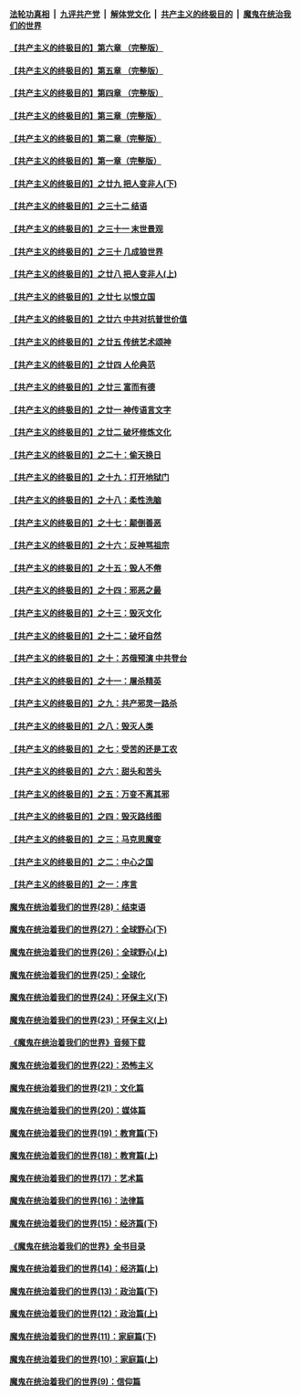 

####  [法轮功真相](../../../../basic/blob/master/README.md?t=04140501) &nbsp;|&nbsp; [九评共产党](../../../../9ping.md/blob/master/README.md?t=04140501) &nbsp;|&nbsp; [解体党文化](../../../../jtdwh.md/blob/master/README.md?t=04140501)  &nbsp;|&nbsp; [共产主义的终极目的](../../../../gczydzjmd.md/blob/master/README.md?t=04140501) &nbsp;|&nbsp; [魔鬼在统治我们的世界](../../../../mgztzwmdsj.md/blob/master/README.md?t=04140501) 

#### [【共产主义的终极目的】第六章 （完整版）](../pages/nsc422/n11428913.md?t=04140501) 

#### [【共产主义的终极目的】第五章 （完整版）](../pages/nsc422/n11428912.md?t=04140501) 

#### [【共产主义的终极目的】第四章 （完整版）](../pages/nsc422/n11428907.md?t=04140501) 

#### [【共产主义的终极目的】第三章（完整版）](../pages/nsc422/n11428848.md?t=04140501) 

#### [【共产主义的终极目的】第二章（完整版）](../pages/nsc422/n11428831.md?t=04140501) 

#### [【共产主义的终极目的】第一章（完整版）](../pages/nsc422/n11417651.md?t=04140501) 

#### [【共产主义的终极目的】之廿九 把人变非人(下)](../pages/nsc422/n11344140.md?t=04140501) 

#### [【共产主义的终极目的】之三十二 结语](../pages/nsc422/n11360535.md?t=04140501) 

#### [【共产主义的终极目的】之三十一 末世景观](../pages/nsc422/n11351129.md?t=04140501) 

#### [【共产主义的终极目的】之三十 几成狼世界](../pages/nsc422/n11348280.md?t=04140501) 

#### [【共产主义的终极目的】之廿八 把人变非人(上)](../pages/nsc422/n11340492.md?t=04140501) 

#### [【共产主义的终极目的】之廿七 以恨立国](../pages/nsc422/n11336944.md?t=04140501) 

#### [【共产主义的终极目的】之廿六 中共对抗普世价值](../pages/nsc422/n11324785.md?t=04140501) 

#### [【共产主义的终极目的】之廿五 传统艺术颂神](../pages/nsc422/n11296396.md?t=04140501) 

#### [【共产主义的终极目的】之廿四 人伦典范](../pages/nsc422/n11296397.md?t=04140501) 

#### [【共产主义的终极目的】之廿三 富而有德](../pages/nsc422/n11283598.md?t=04140501) 

#### [【共产主义的终极目的】之廿一 神传语言文字](../pages/nsc422/n11263265.md?t=04140501) 

#### [【共产主义的终极目的】之廿二 破坏修炼文化](../pages/nsc422/n11245728.md?t=04140501) 

#### [【共产主义的终极目的】之二十：偷天换日](../pages/nsc422/n11238846.md?t=04140501) 

#### [【共产主义的终极目的】之十九：打开地狱门](../pages/nsc422/n11206376.md?t=04140501) 

#### [【共产主义的终极目的】之十八：柔性洗脑](../pages/nsc422/n11199994.md?t=04140501) 

#### [【共产主义的终极目的】之十七：颠倒善恶](../pages/nsc422/n11179782.md?t=04140501) 

#### [【共产主义的终极目的】之十六：反神骂祖宗](../pages/nsc422/n11166798.md?t=04140501) 

#### [【共产主义的终极目的】之十五：毁人不倦](../pages/nsc422/n11166792.md?t=04140501) 

#### [【共产主义的终极目的】之十四：邪恶之最](../pages/nsc422/n11150249.md?t=04140501) 

#### [【共产主义的终极目的】之十三：毁灭文化](../pages/nsc422/n11135227.md?t=04140501) 

#### [【共产主义的终极目的】之十二：破坏自然](../pages/nsc422/n11135214.md?t=04140501) 

#### [【共产主义的终极目的】之十：苏俄预演 中共登台](../pages/nsc422/n11118424.md?t=04140501) 

#### [【共产主义的终极目的】之十一：屠杀精英](../pages/nsc422/n11118442.md?t=04140501) 

#### [【共产主义的终极目的】之九：共产邪灵一路杀](../pages/nsc422/n11114139.md?t=04140501) 

#### [【共产主义的终极目的】之八：毁灭人类](../pages/nsc422/n11108503.md?t=04140501) 

#### [【共产主义的终极目的】之七：受苦的还是工农](../pages/nsc422/n11101809.md?t=04140501) 

#### [【共产主义的终极目的】之六：甜头和苦头](../pages/nsc422/n11096971.md?t=04140501) 

#### [【共产主义的终极目的】之五：万变不离其邪](../pages/nsc422/n11091285.md?t=04140501) 

#### [【共产主义的终极目的】之四：毁灭路线图](../pages/nsc422/n11086284.md?t=04140501) 

#### [【共产主义的终极目的】之三：马克思魔变](../pages/nsc422/n11061941.md?t=04140501) 

#### [【共产主义的终极目的】之二：中心之国](../pages/nsc422/n11047728.md?t=04140501) 

#### [【共产主义的终极目的】之一：序言](../pages/nsc422/n11086077.md?t=04140501) 

#### [魔鬼在统治着我们的世界(28)：结束语](../pages/nsc422/n10936246.md?t=04140501) 

#### [魔鬼在统治着我们的世界(27)：全球野心(下)](../pages/nsc422/n10928319.md?t=04140501) 

#### [魔鬼在统治着我们的世界(26)：全球野心(上)](../pages/nsc422/n10900318.md?t=04140501) 

#### [魔鬼在统治着我们的世界(25)：全球化](../pages/nsc422/n10788205.md?t=04140501) 

#### [魔鬼在统治着我们的世界(24)：环保主义(下)](../pages/nsc422/n10695307.md?t=04140501) 

#### [魔鬼在统治着我们的世界(23)：环保主义(上)](../pages/nsc422/n10688613.md?t=04140501) 

#### [《魔鬼在统治着我们的世界》音频下载](../pages/nsc422/n10635553.md?t=04140501) 

#### [魔鬼在统治着我们的世界(22)：恐怖主义](../pages/nsc422/n10614727.md?t=04140501) 

#### [魔鬼在统治着我们的世界(21)：文化篇](../pages/nsc422/n10597706.md?t=04140501) 

#### [魔鬼在统治着我们的世界(20)：媒体篇](../pages/nsc422/n10586579.md?t=04140501) 

#### [魔鬼在统治着我们的世界(19)：教育篇(下)](../pages/nsc422/n10564808.md?t=04140501) 

#### [魔鬼在统治着我们的世界(18)：教育篇(上)](../pages/nsc422/n10526970.md?t=04140501) 

#### [魔鬼在统治着我们的世界(17)：艺术篇](../pages/nsc422/n10499093.md?t=04140501) 

#### [魔鬼在统治着我们的世界(16)：法律篇](../pages/nsc422/n10485969.md?t=04140501) 

#### [魔鬼在统治着我们的世界(15)：经济篇(下)](../pages/nsc422/n10469975.md?t=04140501) 

#### [《魔鬼在统治着我们的世界》全书目录](../pages/nsc422/n10464261.md?t=04140501) 

#### [魔鬼在统治着我们的世界(14)：经济篇(上)](../pages/nsc422/n10457370.md?t=04140501) 

#### [魔鬼在统治着我们的世界(13)：政治篇(下)](../pages/nsc422/n10448270.md?t=04140501) 

#### [魔鬼在统治着我们的世界(12)：政治篇(上)](../pages/nsc422/n10444576.md?t=04140501) 

#### [魔鬼在统治着我们的世界(11)：家庭篇(下)](../pages/nsc422/n10440961.md?t=04140501) 

#### [魔鬼在统治着我们的世界(10)：家庭篇(上)](../pages/nsc422/n10435448.md?t=04140501) 

#### [魔鬼在统治着我们的世界(9)：信仰篇](../pages/nsc422/n10432159.md?t=04140501) 

